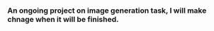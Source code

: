 <h3><b>An ongoing project on image generation task, I will make chnage when it will be finished.</b></h3>
